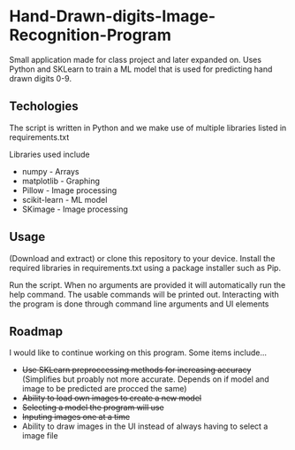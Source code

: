 # Hand-Drawn-digits-Image-Recognition-Program
Small application made for class project and later expanded on. Uses Python and SKLearn to train a ML model that is used for predicting hand drawn digits 0-9.

## Techologies
The script is written in Python and we make use of multiple libraries listed in requirements.txt

Libraries used include
* numpy - Arrays
* matplotlib - Graphing
* Pillow - Image processing
* scikit-learn - ML model
* SKimage - Image processing

## Usage
(Download and extract) or clone this repository to your device. Install the required libraries in requirements.txt using a package installer such as Pip.

Run the script. When no arguments are provided it will automatically run the help command. The usable commands will be printed out. Interacting with the program is done through command line arguments and UI elements

## Roadmap
I would like to continue working on this program. Some items include...
* ~~Use SKLearn preproccessing methods for increasing accuracy~~ (Simplifies but proably not more accurate. Depends on if model and image to be predicted are procced the same)
* ~~Ability to load own images to create a new model~~
* ~~Selecting a model the program will use~~
* ~~Inputing images one at a time~~
* Ability to draw images in the UI instead of always having to select a image file
